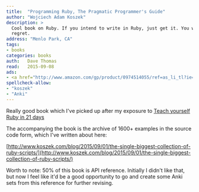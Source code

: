 ```yaml
---
title:  "Programming Ruby, The Pragmatic Programmer's Guide"
author: "Wojciech Adam Koszek"
description: >
  Cool book on Ruby. If you intend to write in Ruby, just get it. You won't
  regret.
address: "Menlo Park, CA"
tags:
- books
categories: books
auth:	Dave Thomas
read:	2015-09-08
ads:
- <a href="http://www.amazon.com/gp/product/0974514055/ref=as_li_tl?ie=UTF8&camp=1789&creative=390957&creativeASIN=0974514055&linkCode=as2&tag=wkoszek08-20&linkId=Z5FICH2K5UBANF4V"><img border="0" src="http://ws-na.amazon-adsystem.com/widgets/q?_encoding=UTF8&ASIN=0974514055&Format=_SL110_&ID=AsinImage&MarketPlace=US&ServiceVersion=20070822&WS=1&tag=wkoszek08-20" ></a><img src="http://ir-na.amazon-adsystem.com/e/ir?t=wkoszek08-20&l=as2&o=1&a=0974514055" width="1" height="1" border="0" alt="" style="border:none !important; margin:0px !important;" />
spellcheck-allow:
- "koszek"
- "Anki"
---
```


Really good book which I've picked up after my exposure to 
[Teach yourself Ruby in 21 days](http://www.koszek.com/blog/2014/11/24/book-teach-yourself-ruby-in-21days/)

The accompanying the book is the archive of 1600+ examples in the source
code form, which I've written about here:

[http://www.koszek.com/blog/2015/09/01/the-single-biggest-collection-of-ruby-scripts/](http://www.koszek.com/blog/2015/09/01/the-single-biggest-collection-of-ruby-scripts/)

Worth to note: 50% of this book is API reference. Initially I didn't like
that, but now I feel like it'd be a good opportunity to go and create some
Anki sets from this reference for further revising.
